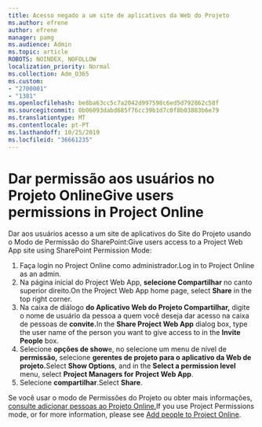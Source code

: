```yaml
---
title: Acesso negado a um site de aplicativos da Web do Projeto
ms.author: efrene
author: efrene
manager: pamg
ms.audience: Admin
ms.topic: article
ROBOTS: NOINDEX, NOFOLLOW
localization_priority: Normal
ms.collection: Adm_O365
ms.custom:
- "2700001"
- "1381"
ms.openlocfilehash: be8ba63cc5c7a2042d997598c6ed5d792862c58f
ms.sourcegitcommit: 0b06093dabd685f76cc39b1d7c0f8b03883b6e79
ms.translationtype: MT
ms.contentlocale: pt-PT
ms.lasthandoff: 10/25/2019
ms.locfileid: "36661235"
---
```

# <a name="give-users-permissions-in-project-online"></a><span data-ttu-id="603a8-102">Dar permissão aos usuários no Projeto Online</span><span class="sxs-lookup"><span data-stu-id="603a8-102">Give users permissions in Project Online</span></span>

<span data-ttu-id="603a8-103">Dar aos usuários acesso a um site de aplicativos do Site do Projeto usando o Modo de Permissão do SharePoint:</span><span class="sxs-lookup"><span data-stu-id="603a8-103">Give users access to a Project Web App site using SharePoint Permission Mode:</span></span>

1. <span data-ttu-id="603a8-104">Faça login no Project Online como administrador.</span><span class="sxs-lookup"><span data-stu-id="603a8-104">Log in to Project Online as an admin.</span></span>
2. <span data-ttu-id="603a8-105">Na página inicial do Project Web App, **selecione Compartilhar** no canto superior direito.</span><span class="sxs-lookup"><span data-stu-id="603a8-105">On the Project Web App home page, select **Share** in the top right corner.</span></span>
3. <span data-ttu-id="603a8-106">Na caixa de diálogo **do Aplicativo Web do Projeto Compartilhar,** digite o nome de usuário da pessoa a quem você deseja dar acesso na caixa de pessoas de **convite.**</span><span class="sxs-lookup"><span data-stu-id="603a8-106">In the **Share Project Web App** dialog box, type the user name of the person you want to give access to in the **Invite People** box.</span></span>
4. <span data-ttu-id="603a8-107">Selecione **opções de show**e, no selecione um menu de nível de **permissão,** selecione **gerentes de projeto para o aplicativo da Web de projeto.**</span><span class="sxs-lookup"><span data-stu-id="603a8-107">Select **Show Options**, and in the **Select a permission level** menu, select **Project Managers for Project Web App**.</span></span>
5. <span data-ttu-id="603a8-108">Selecione **compartilhar**.</span><span class="sxs-lookup"><span data-stu-id="603a8-108">Select **Share**.</span></span>

<span data-ttu-id="603a8-109">Se você usar o modo de Permissões do Projeto ou obter mais informações, [consulte adicionar pessoas ao Projeto Online.](https://docs.microsoft.com/projectonline/step-2-add-people-to-project-online)</span><span class="sxs-lookup"><span data-stu-id="603a8-109">If you use Project Permissions mode, or for more information, please see [Add people to Project Online](https://docs.microsoft.com/projectonline/step-2-add-people-to-project-online).</span></span>
